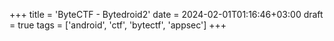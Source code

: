 +++
title = 'ByteCTF - Bytedroid2'
date = 2024-02-01T01:16:46+03:00
draft = true
tags = ['android', 'ctf', 'bytectf', 'appsec']
+++
